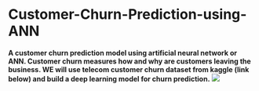 # Customer-Churn-Prediction-using-ANN
**A customer churn prediction model using artificial neural network or ANN. Customer churn measures how and why are customers leaving the business. WE will use telecom customer churn dataset from kaggle (link below) and build a deep learning model for churn prediction.**
<img src="https://user-images.githubusercontent.com/75678695/139784407-f2b45112-a46a-40bc-b587-b49a6059ac64.png"/>
